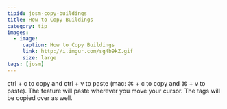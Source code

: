 ```yaml
---
tipid: josm-copy-buildings
title: How to Copy Buildings
category: tip
images:
  - image:
     caption: How to Copy Buildings
     link: http://i.imgur.com/sg4b9kZ.gif
     size: large
tags: [josm]
---
```


ctrl + c to copy and ctrl + v to paste (mac: ⌘ + c to copy and ⌘ + v to paste). The feature will paste wherever you move your cursor. The tags will be copied over as well.
